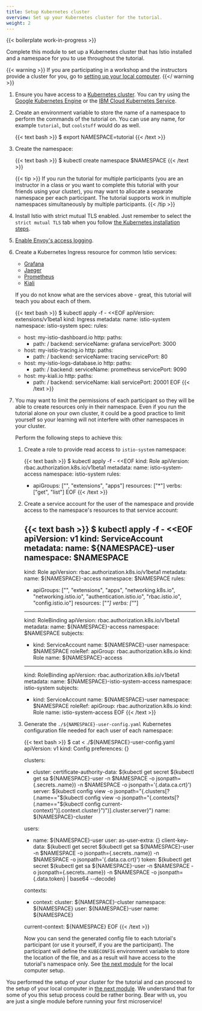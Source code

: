 ```yaml
---
title: Setup Kubernetes cluster
overview: Set up your Kubernetes cluster for the tutorial.
weight: 2
---
```


{{< boilerplate work-in-progress >}}

Complete this module to set up a Kubernetes cluster that has Istio installed and a namespace for you to use throughout the tutorial.

{{< warning >}}
If you are participating in a workshop and the instructors provide a cluster for you,
go to [setting up your local computer](/docs/examples/tutorial/setup-local-computer).
{{</ warning >}}

1.  Ensure you have access to a [Kubernetes cluster](https://kubernetes.io/docs/tutorials/kubernetes-basics/).
    You can try using the [Google Kubernetes Engine](https://cloud.google.com/kubernetes-engine/docs/quickstart) or the
    [IBM Cloud Kubernetes Service](https://cloud.ibm.com/docs/containers?topic=containers-getting-started).

1.  Create an environment variable to store the name of a namespace to perform the commands of the tutorial on.
    You can use any name, for example `tutorial`, but `coolstuff` would do as well.

    {{< text bash >}}
    $ export NAMESPACE=tutorial
    {{< /text >}}

1.  Create the namespace:

    {{< text bash >}}
    $ kubectl create namespace $NAMESPACE
    {{< /text >}}

    {{< tip >}}
    If you run the tutorial for multiple participants (you are an instructor in a class or you want to complete this
    tutorial with your friends using your cluster), you may want to allocate a separate namespace per each
    participant. The tutorial supports work in multiple namespaces simultaneously by multiple participants.
    {{< /tip >}}

1.  Install Istio with strict mutual TLS enabled. Just remember to select the `strict mutual TLS` tab when you follow
    [the Kubernetes installation steps](/docs/setup/kubernetes/install/kubernetes/#installation-steps).

1.  [Enable Envoy's access logging](/docs/tasks/telemetry/logs/access-log/#enable-envoy-s-access-logging).

1.  Create a Kubernetes Ingress resource for common Istio services:

    - [Grafana](https://grafana.com/docs/guides/getting_started/)
    - [Jaeger](https://www.jaegertracing.io/docs/1.13/getting-started/)
    - [Prometheus](https://prometheus.io/docs/prometheus/latest/getting_started/)
    - [Kiali](https://www.kiali.io/documentation/getting-started/)

    If you do not know what are the services above - great, this tutorial will teach you about each of them.

    {{< text bash >}}
    $ kubectl apply -f - <<EOF
    apiVersion: extensions/v1beta1
    kind: Ingress
    metadata:
      name: istio-system
      namespace: istio-system
    spec:
      rules:
      - host: my-istio-dashboard.io
        http:
          paths:
          - path: /
            backend:
              serviceName: grafana
              servicePort: 3000
      - host: my-istio-tracing.io
        http:
          paths:
          - path: /
            backend:
              serviceName: tracing
              servicePort: 80
      - host: my-istio-logs-database.io
        http:
          paths:
          - path: /
            backend:
              serviceName: prometheus
              servicePort: 9090
      - host: my-kiali.io
        http:
          paths:
          - path: /
            backend:
              serviceName: kiali
              servicePort: 20001
    EOF
    {{< /text >}}

1.  You may want to limit the permissions of each participant so they will be able to create resources only in their
    namespace. Even if you run the tutorial alone on your own cluster, it could be a good practice to limit yourself so
    your learning will not interfere with other namespaces in your cluster.

    Perform the following steps to achieve this:

    1.  Create a role to provide read access to `istio-system` namespace:

        {{< text bash >}}
        $ kubectl apply -f - <<EOF
        kind: Role
        apiVersion: rbac.authorization.k8s.io/v1beta1
        metadata:
          name: istio-system-access
          namespace: istio-system
        rules:
        - apiGroups: ["", "extensions", "apps"]
          resources: ["*"]
          verbs: ["get", "list"]
        EOF
        {{< /text >}}

    1.  Create a service account for the user of the namespace and provide access to the namespace's resources to that
    service account:

        {{< text bash >}}
        $ kubectl apply -f - <<EOF
        apiVersion: v1
        kind: ServiceAccount
        metadata:
          name: ${NAMESPACE}-user
          namespace: $NAMESPACE
        ---
        kind: Role
        apiVersion: rbac.authorization.k8s.io/v1beta1
        metadata:
          name: ${NAMESPACE}-access
          namespace: $NAMESPACE
        rules:
        - apiGroups: ["", "extensions", "apps", "networking.k8s.io", "networking.istio.io", "authentication.istio.io",
                      "rbac.istio.io", "config.istio.io"]
          resources: ["*"]
          verbs: ["*"]
        ---
        kind: RoleBinding
        apiVersion: rbac.authorization.k8s.io/v1beta1
        metadata:
          name: ${NAMESPACE}-access
          namespace: $NAMESPACE
        subjects:
        - kind: ServiceAccount
          name: ${NAMESPACE}-user
          namespace: $NAMESPACE
        roleRef:
          apiGroup: rbac.authorization.k8s.io
          kind: Role
          name: ${NAMESPACE}-access
        ---
        kind: RoleBinding
        apiVersion: rbac.authorization.k8s.io/v1beta1
        metadata:
          name: ${NAMESPACE}-istio-system-access
          namespace: istio-system
        subjects:
        - kind: ServiceAccount
          name: ${NAMESPACE}-user
          namespace: $NAMESPACE
        roleRef:
          apiGroup: rbac.authorization.k8s.io
          kind: Role
          name: istio-system-access
        EOF
        {{< /text >}}

    1.  Generate the `./${NAMESPACE}-user-config.yaml` Kubernetes configuration file needed for each user of each
        namespace:

        {{< text bash >}}
        $ cat <<EOF > ./${NAMESPACE}-user-config.yaml
        apiVersion: v1
        kind: Config
        preferences: {}

        clusters:
        - cluster:
            certificate-authority-data: $(kubectl get secret $(kubectl get sa ${NAMESPACE}-user -n $NAMESPACE -o jsonpath={.secrets..name}) -n $NAMESPACE -o jsonpath='{.data.ca\.crt}')
            server: $(kubectl config view -o jsonpath="{.clusters[?(.name==\"$(kubectl config view -o jsonpath="{.contexts[?(.name==\"$(kubectl config current-context)\")].context.cluster}")\")].cluster.server}")
          name: ${NAMESPACE}-cluster

        users:
        - name: ${NAMESPACE}-user
          user:
            as-user-extra: {}
            client-key-data: $(kubectl get secret $(kubectl get sa ${NAMESPACE}-user -n $NAMESPACE -o jsonpath={.secrets..name}) -n $NAMESPACE -o jsonpath='{.data.ca\.crt}')
            token: $(kubectl get secret $(kubectl get sa ${NAMESPACE}-user -n $NAMESPACE -o jsonpath={.secrets..name}) -n $NAMESPACE -o jsonpath={.data.token} | base64 --decode)

        contexts:
        - context:
            cluster: ${NAMESPACE}-cluster
            namespace: ${NAMESPACE}
            user: ${NAMESPACE}-user
          name: ${NAMESPACE}

        current-context: ${NAMESPACE}
        EOF
        {{< /text >}}

        Now you can send the generated config file to each tutorial's participant (or use it yourself, if you are the participant). The participant will define the `KUBECONFIG` environment variable to store the location of the
        file, and as a result will have access to the tutorial's namespace only.
        See [the next module](/docs/examples/tutorial/setup-local-computer) for the local computer setup.

You performed the setup of your cluster for the tutorial and can proceed to the setup of your local computer in
[the next module](/docs/examples/tutorial/setup-local-computer).
We understand that for some of you this setup process could be rather boring.
Bear with us, you are just a single module before running your first microservice!
